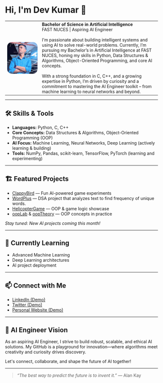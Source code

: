 # Hi, I'm Dev Kumar 👋

<table>
  <tr>
    <td>
      <img src="dev.jpeg" alt="Dev Kumar - AI Engineer Profile" width="500" align="left" style="margin-right: 20px; border-radius: 15px;" />
    </td>
    <td>
      <strong>Bachelor of Science in Artificial Intelligence</strong><br>
      FAST NUCES | Aspiring AI Engineer
      <br><br>
      I'm passionate about building intelligent systems and using AI to solve real-world problems. Currently, I’m pursuing my Bachelor’s in Artificial Intelligence at FAST NUCES, honing my skills in Python, Data Structures & Algorithms, Object-Oriented Programming, and core AI concepts.
      <br><br>
      With a strong foundation in C, C++, and a growing expertise in Python, I’m driven by curiosity and a commitment to mastering the AI Engineer toolkit – from machine learning to neural networks and beyond.
    </td>
  </tr>
</table>

---

## 🛠️ Skills & Tools

- **Languages:** Python, C, C++
- **Core Concepts:** Data Structures & Algorithms, Object-Oriented Programming (OOP)
- **AI Focus:** Machine Learning, Neural Networks, Deep Learning (actively learning & building)
- **Tools:** NumPy, Pandas, scikit-learn, TensorFlow, PyTorch (learning and experimenting)

---

## 🏗️ Featured Projects

- [ClappyBird](https://github.com/R4F4I/ClappyBird) — Fun AI-powered game experiments
- [WordPlus](https://github.com/devutmani/WordPlus) — DSA project that analyzes text to find frequency of unique words.
- [HelicopterGame](https://github.com/devutmani/HelicopterGame) — OOP & game logic showcase
- [oopLab](https://github.com/devutmani/oopLab) & [oopTheory](https://github.com/devutmani/oopTheory) — OOP concepts in practice

*Stay tuned: New AI projects coming this month!*

---

## 🌱 Currently Learning

- Advanced Machine Learning
- Deep Learning architectures
- AI project deployment

---

## 📫 Connect with Me

- [LinkedIn (Demo)](https://linkedin.com/in/demo)
- [Twitter (Demo)](https://twitter.com/demo)
- [Personal Website (Demo)](https://demo.dev)

---

## 🤖 AI Engineer Vision

As an aspiring AI Engineer, I strive to build robust, scalable, and ethical AI solutions. My GitHub is a playground for innovation—where algorithms meet creativity and curiosity drives discovery.

Let's connect, collaborate, and shape the future of AI together!

---

> *“The best way to predict the future is to invent it.”* — Alan Kay
